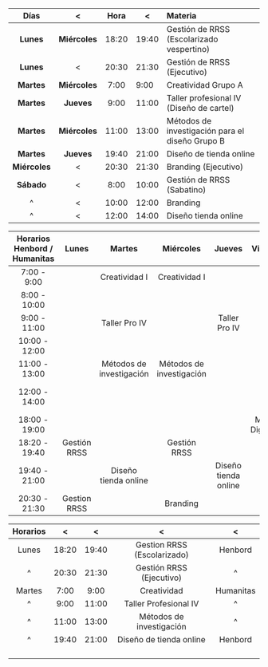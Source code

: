 
|     Días      |       <       | Hora  | <     | Materia                                         |
|:-------------:|:-------------:|:-----:| ----- |:----------------------------------------------- |
|   **Lunes**   | **Miércoles** | 18:20 | 19:40 | Gestión de RRSS (Escolarizado vespertino)       |
|   **Lunes**   |       <       | 20:30 | 21:30 | Gestión de RRSS (Ejecutivo)                     |
|  **Martes**   | **Miércoles** | 7:00  | 9:00  | Creatividad Grupo A                             |
|  **Martes**   |  **Jueves**   | 9:00  | 11:00 | Taller profesional IV (Diseño de cartel)        |
|  **Martes**   | **Miércoles** | 11:00 | 13:00 | Métodos de investigación para el diseño Grupo B |
|  **Martes**   |  **Jueves**   | 19:40 | 21:00 | Diseño de tienda online                         |
| **Miércoles** |       <       | 20:30 | 21:30 | Branding (Ejecutivo)                            |
|  **Sábado**   |       <       | 8:00  | 10:00 | Gestión de RRSS (Sabatino)                      |
|       ^       |       <       | 10:00 | 12:00 | Branding                                        |
|       ^       |       <       | 12:00 | 14:00 | Diseño tienda online                            |


| Horarios Henbord / Humanitas |    Lunes     |          Martes          |        Miércoles         |        Jueves        |     Viernes     |        Sábado        |
| :--------------------------: | :----------: | :----------------------: | :----------------------: | :------------------: | :-------------: | :------------------: |
|         7:00 - 9:00          |              |      Creatividad I       |      Creatividad I       |                      |                 |                      |
|         8:00 - 10:00         |              |                          |                          |                      |                 |     Gestión RRSS     |
|         9:00 - 11:00         |              |      Taller Pro IV       |                          |    Taller Pro IV     |                 |                      |
|        10:00 - 12:00         |              |                          |                          |                      |                 |       Branding       |
|        11:00 - 13:00         |              | Métodos de investigación | Métodos de investigación |                      |                 |                      |
|        12:00 - 14:00         |              |                          |                          |                      |                 | Diseño tienda online |
|        18:00 - 19:00         |              |                          |                          |                      | Medio Digitales |                      |
|        18:20 - 19:40         | Gestión RRSS |                          |       Gestión RRSS       |                      |                 |                      |
|        19:40 - 21:00         |              |   Diseño tienda online   |                          | Diseño tienda online |                 |                      |
|        20:30 - 21:30         | Gestion RRSS |                          |         Branding         |                      |                 |                      |


| Horarios |   <   |   <   |              <              |     <     |
| :------: | :---: | :---: | :-------------------------: | :-------: |
|  Lunes   | 18:20 | 19:40 | Gestion RRSS (Escolarizado) |  Henbord  |
|    ^     | 20:30 | 21:30 |  Gestión RRSS (Ejecutivo)   |     ^     |
|  Martes  | 7:00  | 9:00  |         Creatividad         | Humanitas |
|    ^     | 9:00  | 11:00 |    Taller Profesional IV    |     ^     |
|    ^     | 11:00 | 13:00 |  Métodos de investigación   |     ^     |
|    ^     | 19:40 | 21:00 |   Diseño de tienda online   |  Henbord  |
|          |       |       |                             |           |
|          |       |       |                             |           |
|          |       |       |                             |           |
|          |       |       |                             |           |
